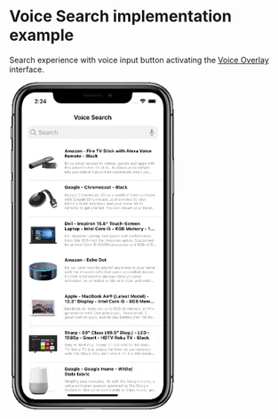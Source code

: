 # Voice Search implementation example

Search experience with voice input button activating the [Voice Overlay](https://github.com/algolia/voice-overlay-ios) interface.

<img src="./Resources/voice-search.gif" width="300"/>
